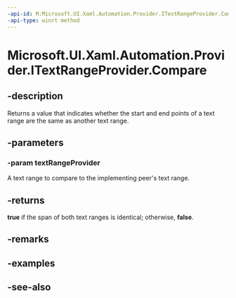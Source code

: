 ```yaml
---
-api-id: M:Microsoft.UI.Xaml.Automation.Provider.ITextRangeProvider.Compare(Microsoft.UI.Xaml.Automation.Provider.ITextRangeProvider)
-api-type: winrt method
---
```


<!-- Method syntax
public bool Compare(Windows.UI.Xaml.Automation.Provider.ITextRangeProvider textRangeProvider)
-->

# Microsoft.UI.Xaml.Automation.Provider.ITextRangeProvider.Compare

## -description
Returns a value that indicates whether the start and end points of a text range are the same as another text range.

## -parameters
### -param textRangeProvider
A text range to compare to the implementing peer's text range.

## -returns
**true** if the span of both text ranges is identical; otherwise, **false**.

## -remarks

## -examples

## -see-also
